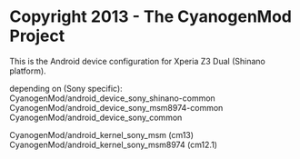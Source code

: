Copyright 2013 - The CyanogenMod Project
==========================

This is the Android device configuration for Xperia Z3 Dual (Shinano platform).


depending on (Sony specific):
CyanogenMod/android_device_sony_shinano-common
CyanogenMod/android_device_sony_msm8974-common
CyanogenMod/android_device_sony_common

CyanogenMod/android_kernel_sony_msm      (cm13)
CyanogenMod/android_kernel_sony_msm8974  (cm12.1)